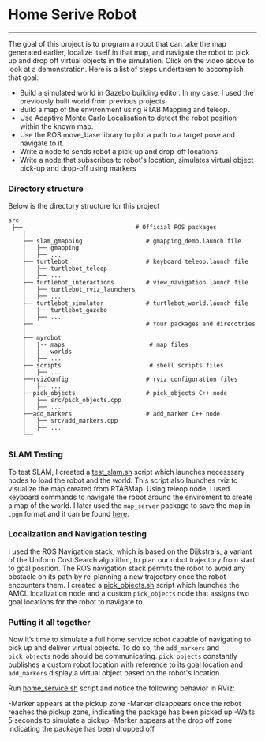 # Home Serive Robot
---


The goal of this project is to program a robot that can take the map generated earlier, localize itself in that map, and navigate the robot to pick up and drop off virtual objects in the simulation. Click on the video above to look at a demonstration. Here is a list of steps undertaken to accomplish that goal:
 - Build a simulated world in Gazebo building editor. In my case, I used the previously built world from previous projects.
 - Build a map of the environment using RTAB Mapping and teleop.
 - Use Adaptive Monte Carlo Localisation to detect the robot position within the known map.
 - Use the ROS move_base library to plot a path to a target pose and navigate to it.
 - Write a node to sends robot a pick-up and drop-off locations
 - Write a node that subscribes to robot's location, simulates virtual object pick-up and drop-off using markers
 
 
### Directory structure
Below is the directory structure for this project

```
src
 ├──                                # Official ROS packages
    |
    ├── slam_gmapping                  # gmapping_demo.launch file                   
    │   ├── gmapping
    │   ├── ...
    ├── turtlebot                      # keyboard_teleop.launch file
    │   ├── turtlebot_teleop
    │   ├── ...
    ├── turtlebot_interactions         # view_navigation.launch file      
    │   ├── turtlebot_rviz_launchers
    │   ├── ...
    ├── turtlebot_simulator            # turtlebot_world.launch file 
    │   ├── turtlebot_gazebo
    │   ├── ...
    ├──                                # Your packages and direcotries
    |
    ├── myrobot 
    |   |-- maps                        # map files
    |   |-- worlds
    |   ├── ...
    ├── scripts                         # shell scripts files
    │   ├── ...
    ├──rvizConfig                      # rviz configuration files
    │   ├── ...
    ├──pick_objects                    # pick_objects C++ node
    │   ├── src/pick_objects.cpp
    │   ├── ...
    ├──add_markers                     # add_marker C++ node
    │   ├── src/add_markers.cpp
    │   ├── ...
    └──

```

### SLAM Testing
To test SLAM, I created a [test_slam.sh](https://github.com/schandrachary/Robotics/blob/home_service_robot/src/scripts/test_slam.sh) script which launches necesssary nodes to load the robot and the world. This script also launches rviz to visualize the map created from RTABMap. Using teleop node, I used keyboard commands to navigate the robot around the enviroment to create a map of the world. I later used the `map_server` package to save the map in `.pgm` format and it can be found [here](https://github.com/schandrachary/Robotics/tree/home_service_robot/src/my_robot/maps).

### Localization and Navigation testing
I used the ROS Navigation stack, which is based on the Dijkstra's, a variant of the Uniform Cost Search algorithm, to plan our robot trajectory from start to goal position. The ROS navigation stack permits the robot to avoid any obstacle on its path by re-planning a new trajectory once the robot encounters them. I created a [pick_objects.sh](https://github.com/schandrachary/Robotics/blob/home_service_robot/src/scripts/pick_objects.sh) script which launches the AMCL localization node and a custom `pick_objects` node that assigns two goal locations for the robot to navigate to. 

### Putting it all together
Now it’s time to simulate a full home service robot capable of navigating to pick up and deliver virtual objects. To do so, the `add_markers` and `pick_objects` node should be communicating. `pick_objects` constantly publishes a custom robot location with reference to its goal location and `add_markers` display a virtual object based on the robot's location. 

Run [home_service.sh](https://github.com/schandrachary/Robotics/blob/home_service_robot/src/scripts/home_service.sh) script and notice the following behavior in RViz:

-Marker appears at the pickup zone
-Marker disappears once the robot reaches the pickup zone, indicating the package has been picked up
-Waits 5 seconds to simulate a pickup
-Marker appears at the drop off zone indicating the package has been dropped off
